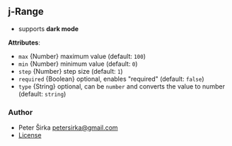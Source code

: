 ## j-Range

- supports __dark mode__

__Attributes__:

- `max` {Number} maximum value (default: `100`)
- `min` {Number} minimum value (default: `0`)
- `step` {Number} step size (default: `1`)
- `required` {Boolean} optional, enables "required" (default: `false`)
- `type` {String} optional, can be `number` and converts the value to number (default: `string`)

### Author

- Peter Širka <petersirka@gmail.com>
- [License](https://www.totaljs.com/license/)
